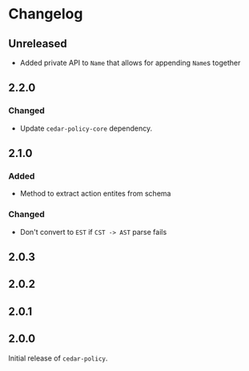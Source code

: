 # Changelog

## Unreleased
 
- Added private API to `Name` that allows for appending `Name`s together

## 2.2.0

### Changed
- Update `cedar-policy-core` dependency.

## 2.1.0

### Added
- Method to extract action entites from schema

### Changed
- Don't convert to `EST` if `CST -> AST` parse fails

## 2.0.3

## 2.0.2

## 2.0.1

## 2.0.0

Initial release of `cedar-policy`.

